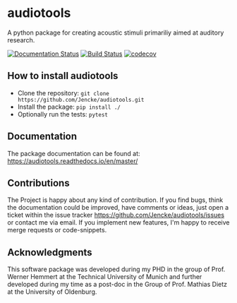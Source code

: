# audiotools
A python package for creating acoustic stimuli primariliy aimed at auditory research.

[![Documentation Status](https://readthedocs.org/projects/audiotools/badge/?version=master)](https://audiotools.readthedocs.io/en/latest/?badge=latest)
[![Build Status](https://travis-ci.com/Jencke/audiotools.svg?branch=master)](https://travis-ci.com/Jencke/audiotools)
[![codecov](https://codecov.io/gh/Jencke/audiotools/branch/develop/graph/badge.svg?token=SI8BRM2ZYZ)](https://codecov.io/gh/Jencke/audiotools)

## How to install audiotools
 * Clone the repository: `git clone https://github.com/Jencke/audiotools.git`
 * Install the package: `pip install ./`
 * Optionally run the tests: `pytest`

## Documentation
The package documentation can be found at: https://audiotools.readthedocs.io/en/master/

## Contributions
The Project is happy about any kind of contribution. If you find bugs,
think the documentation could be improved, have comments or ideas,
just open a ticket within the issue tracker
https://github.com/Jencke/audiotools/issues or contact me via email.
If you implement new features, I'm happy to receive merge requests or
code-snippets.

## Acknowledgments
This software package was developed during my PHD in the group of
Prof. Werner Hemmert at the Technical University of Munich and further
developed during my time as a post-doc in the Group of Prof. Mathias
Dietz at the University of Oldenburg.
